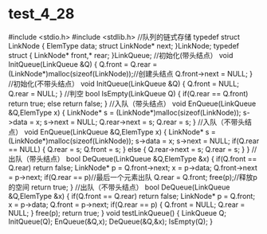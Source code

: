 # test_4_28
#include <stdio.h>
#include <stdlib.h>
//队列的链式存储
typedef struct LinkNode
{
	ElemType data;
	struct LinkNode* next;
}LinkNode;
typedef struct
{
	LinkNode* front,* rear;
}LinkQueue;
//初始化(带头结点）
void InitQueue(LinkQueue &Q)
{
	Q.front = Q.rear = (LinkNode*)malloc(sizeof(LinkNode));//创建头结点
	Q.front->next = NULL;
}
//初始化(不带头结点）
void InitQueue(LinkQueue &Q)
{
	Q.front = NULL;
	Q.rear = NULL;
}
//判空
bool IsEmpty(LinkQueue Q)
{
	if(Q.rear == Q.front)
		return true;
	else
		return false;
}
//入队（带头结点）
void EnQueue(LinkQueue &Q,ElemType x)
{
	LinkNode* s = (LinkNode*)malloc(sizeof(LinkNode));
    s->data = x;
	s->next = NULL;
    Q.rear->next = s;
	Q.rear = s;
}
//入队（不带头结点）
void EnQueue(LinkQueue &Q,ElemType x)
{
	LinkNode* s = (LinkNode*)malloc(sizeof(LinkNode));
    s->data = x;
	s->next = NULL;
	if(Q.rear == NULL)
	{
		Q.rear = s;
		Q.front = s;
	}
	else
	{
		Q.rear->next = s;
	    Q.rear = s;
	}
}
//出队（带头结点）
bool DeQueue(LinkQueue &Q,ElemType &x)
{
	if(Q.front == Q.rear)
		return false;
	LinkNode* p = Q.front->next;
	x = p->data;
	Q.front->next = p->next;
	if(Q.rear == p)//最后一个元素出队
		Q.rear = Q.front;
	free(p);//释放p的空间
	return true;
}
//出队（不带头结点）
bool DeQueue(LinkQueue &Q,ElemType &x)
{
	if(Q.front == Q.rear)
		return false;
	LinkNode* p = Q.front;
	x = p->data;
	Q.front = p->next;
	if(Q.rear == p)
	{
		Q.front = NULL;
		Q.rear = NULL;
	}
	free(p);
	return true;
}
void testLinkQueue()
{
	LinkQueue Q;
	InitQueue(Q);
	EnQueue(&Q,x);
	DeQueue(&Q,&x);
	IsEmpty(Q);
}
